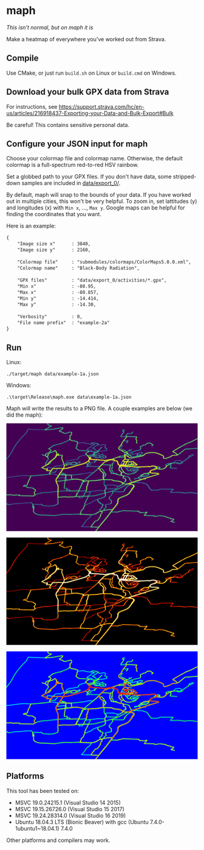 # maph
*This isn't normal, but on maph it is*

Make a heatmap of everywhere you've worked out from Strava.

## Compile

Use CMake, or just run `build.sh` on Linux or `build.cmd` on Windows.

## Download your bulk GPX data from Strava

For instructions, see https://support.strava.com/hc/en-us/articles/216918437-Exporting-your-Data-and-Bulk-Export#Bulk

Be careful!  This contains sensitive personal data.

## Configure your JSON input for maph

Choose your colormap file and colormap name.  Otherwise, the default colormap is a full-spectrum red-to-red HSV rainbow.

Set a globbed path to your GPX files.  If you don't have data, some stripped-down samples are included in [data/export\_0/](data/export_0/).

By default, maph will snap to the bounds of your data.  If you have worked out in multiple cities, this won't be very helpful.  To zoom in, set lattitudes (y) and longitudes (x) with `Min x`, ..., `Max y`.  Google maps can be helpful for finding the coordinates that you want.

Here is an example:

    {
    	"Image size x"      : 3840,
    	"Image size y"      : 2160,
    
    	"Colormap file"     : "submodules/colormaps/ColorMaps5.0.0.xml",
    	"Colormap name"     : "Black-Body Radiation",
    
    	"GPX files"         : "data/export_0/activities/*.gpx",
    	"Min x"             : -80.95,
    	"Max x"             : -80.857,
    	"Min y"             : -14.414,
    	"Max y"             : -14.30,
    
    	"Verbosity"         : 0,
    	"File name prefix"  : "example-2a"
    }

## Run
Linux:

    ./target/maph data/example-1a.json
    
Windows:

    .\target\Release\maph.exe data\example-1a.json

Maph will write the results to a PNG file.  A couple examples are below (we did the maph):

![Viridis colormap](https://raw.githubusercontent.com/JeffIrwin/maph/master/data/expected-output/example-1a.png)

![Black-body radiation colormap](https://raw.githubusercontent.com/JeffIrwin/maph/master/data/expected-output/example-2a.png)

![Blue to red rainbow colormap](https://raw.githubusercontent.com/JeffIrwin/maph/master/data/expected-output/example-3a.png)

## Platforms

This tool has been tested on:
- MSVC 19.0.24215.1 (Visual Studio 14 2015)
- MSVC 19.15.26726.0 (Visual Studio 15 2017)
- MSVC 19.24.28314.0 (Visual Studio 16 2019)
- Ubuntu 18.04.3 LTS (Bionic Beaver) with gcc (Ubuntu 7.4.0-1ubuntu1\~18.04.1) 7.4.0

Other platforms and compilers may work.

